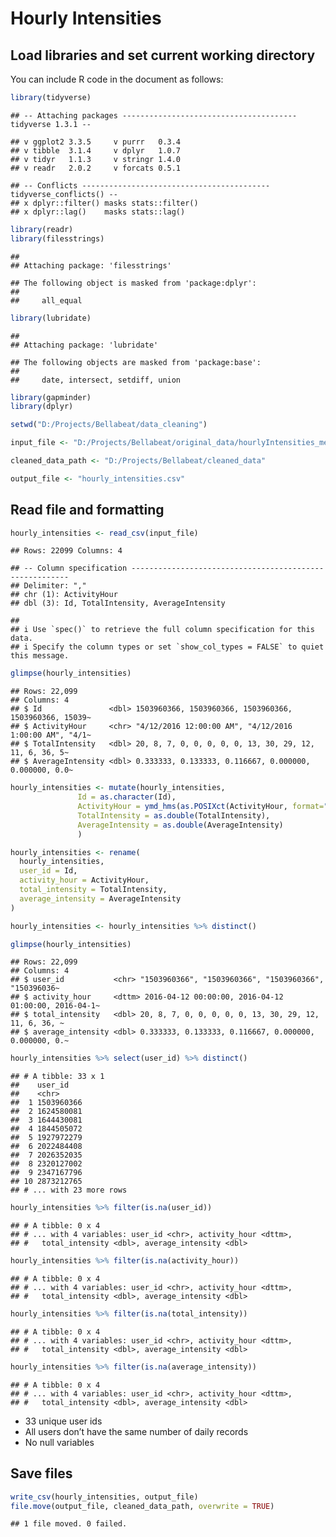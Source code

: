 Hourly Intensities
================

## Load libraries and set current working directory

You can include R code in the document as follows:

``` r
library(tidyverse)
```

    ## -- Attaching packages --------------------------------------- tidyverse 1.3.1 --

    ## v ggplot2 3.3.5     v purrr   0.3.4
    ## v tibble  3.1.4     v dplyr   1.0.7
    ## v tidyr   1.1.3     v stringr 1.4.0
    ## v readr   2.0.2     v forcats 0.5.1

    ## -- Conflicts ------------------------------------------ tidyverse_conflicts() --
    ## x dplyr::filter() masks stats::filter()
    ## x dplyr::lag()    masks stats::lag()

``` r
library(readr)
library(filesstrings)
```

    ## 
    ## Attaching package: 'filesstrings'

    ## The following object is masked from 'package:dplyr':
    ## 
    ##     all_equal

``` r
library(lubridate)
```

    ## 
    ## Attaching package: 'lubridate'

    ## The following objects are masked from 'package:base':
    ## 
    ##     date, intersect, setdiff, union

``` r
library(gapminder)
library(dplyr)

setwd("D:/Projects/Bellabeat/data_cleaning")

input_file <- "D:/Projects/Bellabeat/original_data/hourlyIntensities_merged.csv"

cleaned_data_path <- "D:/Projects/Bellabeat/cleaned_data"

output_file <- "hourly_intensities.csv"
```

## Read file and formatting

``` r
hourly_intensities <- read_csv(input_file)
```

    ## Rows: 22099 Columns: 4

    ## -- Column specification --------------------------------------------------------
    ## Delimiter: ","
    ## chr (1): ActivityHour
    ## dbl (3): Id, TotalIntensity, AverageIntensity

    ## 
    ## i Use `spec()` to retrieve the full column specification for this data.
    ## i Specify the column types or set `show_col_types = FALSE` to quiet this message.

``` r
glimpse(hourly_intensities)
```

    ## Rows: 22,099
    ## Columns: 4
    ## $ Id               <dbl> 1503960366, 1503960366, 1503960366, 1503960366, 15039~
    ## $ ActivityHour     <chr> "4/12/2016 12:00:00 AM", "4/12/2016 1:00:00 AM", "4/1~
    ## $ TotalIntensity   <dbl> 20, 8, 7, 0, 0, 0, 0, 0, 13, 30, 29, 12, 11, 6, 36, 5~
    ## $ AverageIntensity <dbl> 0.333333, 0.133333, 0.116667, 0.000000, 0.000000, 0.0~

``` r
hourly_intensities <- mutate(hourly_intensities, 
               Id = as.character(Id),
               ActivityHour = ymd_hms(as.POSIXct(ActivityHour, format="%m/%d/%Y %I:%M:%S %p", tz = "UTC")),
               TotalIntensity = as.double(TotalIntensity),
               AverageIntensity = as.double(AverageIntensity)
               )

hourly_intensities <- rename(
  hourly_intensities,
  user_id = Id,
  activity_hour = ActivityHour,
  total_intensity = TotalIntensity,
  average_intensity = AverageIntensity
)

hourly_intensities <- hourly_intensities %>% distinct()

glimpse(hourly_intensities)
```

    ## Rows: 22,099
    ## Columns: 4
    ## $ user_id           <chr> "1503960366", "1503960366", "1503960366", "150396036~
    ## $ activity_hour     <dttm> 2016-04-12 00:00:00, 2016-04-12 01:00:00, 2016-04-1~
    ## $ total_intensity   <dbl> 20, 8, 7, 0, 0, 0, 0, 0, 13, 30, 29, 12, 11, 6, 36, ~
    ## $ average_intensity <dbl> 0.333333, 0.133333, 0.116667, 0.000000, 0.000000, 0.~

``` r
hourly_intensities %>% select(user_id) %>% distinct()
```

    ## # A tibble: 33 x 1
    ##    user_id   
    ##    <chr>     
    ##  1 1503960366
    ##  2 1624580081
    ##  3 1644430081
    ##  4 1844505072
    ##  5 1927972279
    ##  6 2022484408
    ##  7 2026352035
    ##  8 2320127002
    ##  9 2347167796
    ## 10 2873212765
    ## # ... with 23 more rows

``` r
hourly_intensities %>% filter(is.na(user_id))
```

    ## # A tibble: 0 x 4
    ## # ... with 4 variables: user_id <chr>, activity_hour <dttm>,
    ## #   total_intensity <dbl>, average_intensity <dbl>

``` r
hourly_intensities %>% filter(is.na(activity_hour))
```

    ## # A tibble: 0 x 4
    ## # ... with 4 variables: user_id <chr>, activity_hour <dttm>,
    ## #   total_intensity <dbl>, average_intensity <dbl>

``` r
hourly_intensities %>% filter(is.na(total_intensity))
```

    ## # A tibble: 0 x 4
    ## # ... with 4 variables: user_id <chr>, activity_hour <dttm>,
    ## #   total_intensity <dbl>, average_intensity <dbl>

``` r
hourly_intensities %>% filter(is.na(average_intensity))
```

    ## # A tibble: 0 x 4
    ## # ... with 4 variables: user_id <chr>, activity_hour <dttm>,
    ## #   total_intensity <dbl>, average_intensity <dbl>

-   33 unique user ids
-   All users don’t have the same number of daily records
-   No null variables

## Save files

``` r
write_csv(hourly_intensities, output_file)
file.move(output_file, cleaned_data_path, overwrite = TRUE)
```

    ## 1 file moved. 0 failed.
